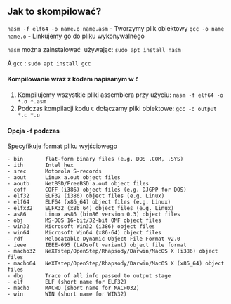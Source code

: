 ## Jak to skompilować?

`nasm -f elf64 -o name.o name.asm` - Tworzymy plik obiektowy
`gcc -o name name.o` - Linkujemy go do pliku wykonywalnego

`nasm` można zainstalować  używając:
```sudo apt install nasm```

A `gcc` :
```sudo apt install gcc```

#### Kompilowanie wraz z kodem napisanym w `C`

1. Kompilujemy wszystkie pliki assemblera przy użyciu:
    `nasm -f elf64 -o *.o *.asm`
2. Podczas kompilacji kodu `C` dołączamy pliki obiektowe:
    `gcc -o output *.c *.o`

#### Opcja `-f` podczas 
Specyfikuje format pliku wyjściowego

    - bin       flat-form binary files (e.g. DOS .COM, .SYS)
    - ith       Intel hex
    - srec      Motorola S-records
    - aout      Linux a.out object files
    - aoutb     NetBSD/FreeBSD a.out object files
    - coff      COFF (i386) object files (e.g. DJGPP for DOS)
    - elf32     ELF32 (i386) object files (e.g. Linux)
    - elf64     ELF64 (x86_64) object files (e.g. Linux)
    - elfx32    ELFX32 (x86_64) object files (e.g. Linux)
    - as86      Linux as86 (bin86 version 0.3) object files
    - obj       MS-DOS 16-bit/32-bit OMF object files
    - win32     Microsoft Win32 (i386) object files
    - win64     Microsoft Win64 (x86-64) object files
    - rdf       Relocatable Dynamic Object File Format v2.0
    - ieee      IEEE-695 (LADsoft variant) object file format
    - macho32   NeXTstep/OpenStep/Rhapsody/Darwin/MacOS X (i386) object files
    - macho64   NeXTstep/OpenStep/Rhapsody/Darwin/MacOS X (x86_64) object files
    - dbg       Trace of all info passed to output stage
    - elf       ELF (short name for ELF32)
    - macho     MACHO (short name for MACHO32)
    - win       WIN (short name for WIN32)

